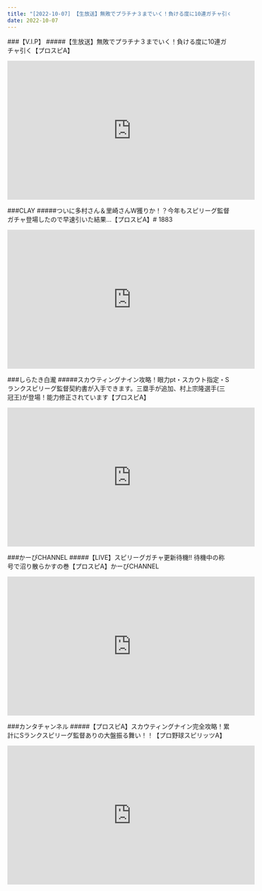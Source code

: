 ```yaml
---
title: "[2022-10-07] 【生放送】無敗でプラチナ３までいく！負ける度に10連ガチャ引く【プロスピA】 他"
date: 2022-10-07
---
```

###【V.I.P】
#####【生放送】無敗でプラチナ３までいく！負ける度に10連ガチャ引く【プロスピA】
<iframe width="560" height="315" src="https://www.youtube.com/embed/cReZRmQpdFQ" frameborder="0" allow="accelerometer; autoplay; clipboard-write; encrypted-media; gyroscope; picture-in-picture" allowfullscreen></iframe>

###CLAY
#####ついに多村さん＆里崎さんW獲りか！？今年もスピリーグ監督ガチャ登場したので早速引いた結果…【プロスピA】# 1883
<iframe width="560" height="315" src="https://www.youtube.com/embed/q2AMI-PmBE8" frameborder="0" allow="accelerometer; autoplay; clipboard-write; encrypted-media; gyroscope; picture-in-picture" allowfullscreen></iframe>

###しらたき白瀧
#####スカウティングナイン攻略！眼力pt・スカウト指定・Sランクスピリーグ監督契約書が入手できます。三塁手が追加、村上宗隆選手(三冠王)が登場！能力修正されています【プロスピA】
<iframe width="560" height="315" src="https://www.youtube.com/embed/d6MNqn5vGVY" frameborder="0" allow="accelerometer; autoplay; clipboard-write; encrypted-media; gyroscope; picture-in-picture" allowfullscreen></iframe>

###かーぴCHANNEL
#####【LIVE】スピリーグガチャ更新待機!! 待機中の称号で沼り散らかすの巻【プロスピA】かーぴCHANNEL
<iframe width="560" height="315" src="https://www.youtube.com/embed/ycdWnKdfHZ4" frameborder="0" allow="accelerometer; autoplay; clipboard-write; encrypted-media; gyroscope; picture-in-picture" allowfullscreen></iframe>

###カンタチャンネル
#####【プロスピA】スカウティングナイン完全攻略！累計にSランクスピリーグ監督ありの大盤振る舞い！！【プロ野球スピリッツA】
<iframe width="560" height="315" src="https://www.youtube.com/embed/iy9PysI6_cw" frameborder="0" allow="accelerometer; autoplay; clipboard-write; encrypted-media; gyroscope; picture-in-picture" allowfullscreen></iframe>

